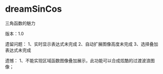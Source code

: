 # dreamSinCos
 三角函数的魅力

版本：1.0

遗留问题：
    1、实时显示表达式未完成
    2、自动扩展图像高度未完成
    3、选择叠加表达式未完成

遗憾：
    1、不能实现区域函数图像叠加展示，此功能可以合成炫酷的过渡波浪图像；